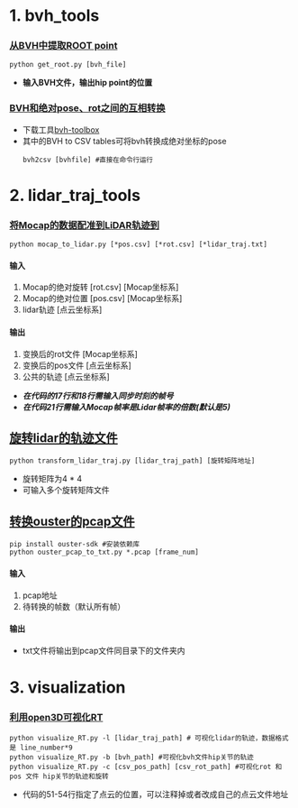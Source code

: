 
# 1. bvh_tools
### [从BVH中提取ROOT point](bvh_tools/get_root.py)
```
python get_root.py [bvh_file]
```
- **输入BVH文件，输出hip point的位置**
### [BVH和绝对pose、rot之间的互相转换](https://github.com/OlafHaag/bvh-toolbox)
- 下载工具[bvh-toolbox](https://github.com/OlafHaag/bvh-toolbox)
- 其中的BVH to CSV tables可将bvh转换成绝对坐标的pose
    ```
    bvh2csv [bvhfile] #直接在命令行运行
    ```
# 2. lidar_traj_tools
### [将Mocap的数据配准到LiDAR轨迹到](lidar_traj_tools/mocap_to_lidar.py)
```
python mocap_to_lidar.py [*pos.csv] [*rot.csv] [*lidar_traj.txt]
```
#### 输入
1. Mocap的绝对旋转 [rot.csv] [Mocap坐标系]
2. Mocap的绝对位置 [pos.csv] [Mocap坐标系]
3. lidar轨迹 [点云坐标系]
####  输出
1. 变换后的rot文件 [Mocap坐标系]
2. 变换后的pos文件 [点云坐标系]
3. 公共的轨迹 [点云坐标系]

- ***在代码的17行和18行需输入同步时刻的帧号***
- ***在代码21行需输入Mocap帧率是Lidar帧率的倍数(默认是5)***

## [旋转lidar的轨迹文件](lidar_traj_tools/transform_lidar_traj.py)
```
python transform_lidar_traj.py [lidar_traj_path] [旋转矩阵地址]
```
* 旋转矩阵为4 * 4
* 可输入多个旋转矩阵文件

## [转换ouster的pcap文件](lidar_traj_tools/ouster_pcap_to_txt.py)
```
pip install ouster-sdk #安装依赖库
python ouster_pcap_to_txt.py *.pcap [frame_num]
```
#### 输入
1. pcap地址
2. 待转换的帧数（默认所有帧）
#### 输出
- txt文件将输出到pcap文件同目录下的文件夹内

   
# 3. visualization
### [利用open3D可视化RT](visualization/visualize_RT.py)
```
python visualize_RT.py -l [lidar_traj_path] # 可视化lidar的轨迹，数据格式是 line_number*9
python visualize_RT.py -b [bvh_path] #可视化bvh文件hip关节的轨迹
python visualize_RT.py -c [csv_pos_path] [csv_rot_path] #可视化rot 和 pos 文件 hip关节的轨迹和旋转
```
* 代码的51-54行指定了点云的位置，可以注释掉或者改成自己的点云文件地址
